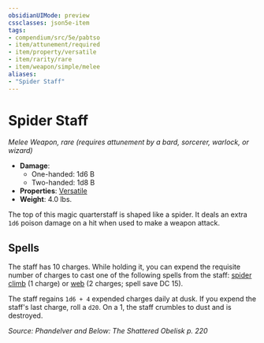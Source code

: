 ```yaml
---
obsidianUIMode: preview
cssclasses: json5e-item
tags:
- compendium/src/5e/pabtso
- item/attunement/required
- item/property/versatile
- item/rarity/rare
- item/weapon/simple/melee
aliases: 
- "Spider Staff"
---
```

# Spider Staff
*Melee Weapon, rare (requires attunement by a bard, sorcerer, warlock, or wizard)*  

- **Damage**:
  - One-handed: 1d6 B
  - Two-handed: 1d8 B
- **Properties**: [Versatile](/Systems/5e/rules/item-properties.md#Versatile)
- **Weight**: 4.0 lbs.

The top of this magic quarterstaff is shaped like a spider. It deals an extra `1d6` poison damage on a hit when used to make a weapon attack.

## Spells

The staff has 10 charges. While holding it, you can expend the requisite number of charges to cast one of the following spells from the staff: [spider climb](/Systems/5e/spells/spider-climb.md) (1 charge) or [web](/Systems/5e/spells/web.md) (2 charges; spell save DC 15).

The staff regains `1d6 + 4` expended charges daily at dusk. If you expend the staff's last charge, roll a `d20`. On a 1, the staff crumbles to dust and is destroyed.

*Source: Phandelver and Below: The Shattered Obelisk p. 220*